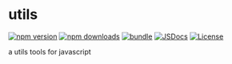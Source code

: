 # utils

[![npm version][npm-version-src]][npm-version-href]
[![npm downloads][npm-downloads-src]][npm-downloads-href]
[![bundle][bundle-src]][bundle-href]
[![JSDocs][jsdocs-src]][jsdocs-href]
[![License][license-src]][license-href]

a utils tools for javascript

[npm-version-src]: https://img.shields.io/npm/v/utils?style=flat&colorA=080f12&colorB=1fa669
[npm-version-href]: https://npmjs.com/package/utils
[npm-downloads-src]: https://img.shields.io/npm/dm/utils?style=flat&colorA=080f12&colorB=1fa669
[npm-downloads-href]: https://npmjs.com/package/utils
[bundle-src]: https://img.shields.io/bundlephobia/minzip/utils?style=flat&colorA=080f12&colorB=1fa669&label=minzip
[bundle-href]: https://bundlephobia.com/result?p=utils
[license-src]: https://img.shields.io/github/license/coderbaozi/utils.svg?style=flat&colorA=080f12&colorB=1fa669
[license-href]: https://github.com/coderbaozi/utils/blob/main/LICENSE
[jsdocs-src]: https://img.shields.io/badge/jsdocs-reference-080f12?style=flat&colorA=080f12&colorB=1fa669
[jsdocs-href]: https://www.jsdocs.io/package/utils
